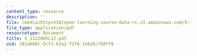 ```yaml
---
content_type: resource
description: ''
file: /media/https%3A/open-learning-course-data-rc.s3.amazonaws.com/5-112-principles-of-chemical-science-fall-2005/381a688c5cf363a2f2f61eb26cf68ff9_5_1122005L12.pdf
file_type: application/pdf
resourcetype: Document
title: 5_1122005L12.pdf
uid: 381a688c-5cf3-63a2-f2f6-1eb26cf68ff9
---
```

